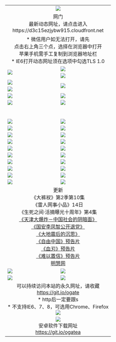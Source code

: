 ﻿<table>
  <tr></tr>
  <tr><td colspan=2 align=center><img src="https://cloud.githubusercontent.com/assets/11880933/13434984/f430fae2-e012-11e5-814f-c2df1e82b247.jpg" /></td></tr>
  <tr><td colspan=2 align=center>网门<br>最新动态网址，请点击进入
<br>https://d3c15ezjybw915.cloudfront.net
    </td>
  </tr>
  <tr>
    <td colspan=2 align=center>* 微信用户如无法打开，请先<br>点击右上角三个点，选择在浏览器中打开<br>苹果手机需手工复制到浏览器地址栏
    <br>* IE6打开动态网址须在选项中勾选TLS 1.0</td>
  </tr>
  <tr>
    <td rowspan=2><a href="https://d3c15ezjybw915.cloudfront.net/ogUP.aspx?name=11DKC.mp4&list=11DKC" target="_blank"><img src="https://d3c15ezjybw915.cloudfront.net/Up/11DKC1.jpg" /></a></td> 
    <td><div><a href="https://d3c15ezjybw915.cloudfront.net/ogUP.aspx?name=LRWS.mp4&list=LRWS" target="_blank"><img src="https://d3c15ezjybw915.cloudfront.net/Up/LRWS.jpg" /></a></td>
   </tr>
  <tr>
    <td><a href="https://d3c15ezjybw915.cloudfront.net/ogNiceVedio.aspx" target="_blank"><img src="https://d3c15ezjybw915.cloudfront.net/Up/11TGKDY.jpg" /></a></td>
  </tr>
  <tr>
    <td><a href="https://d3c15ezjybw915.cloudfront.net/ogUP.aspx?name=JQR.mp4&count=2" target="_blank"><img src="https://d3c15ezjybw915.cloudfront.net/Up/JQR.jpg" /></a></td>   
    <td rowspan=2><a href="https://d3c15ezjybw915.cloudfront.net/ogUP.aspx?name=JP.mp4&count=9" target="_blank"><img src="https://d3c15ezjybw915.cloudfront.net/Up/JP.jpg" /></td>
  </tr>
  <tr>
    <td><a href="https://d3c15ezjybw915.cloudfront.net/ogUP.aspx?name=WH.mp4" target="_blank"><img src="https://d3c15ezjybw915.cloudfront.net/Up/WH.jpg" /></a></td>
  </tr>
  <tr>
    <td><a href="https://d3c15ezjybw915.cloudfront.net/ogUP.aspx?name=SSZJ.mp4&list=SSZJ" target="_blank"><img src="https://d3c15ezjybw915.cloudfront.net/Up/SSZJ.jpg" /></a></td>
    <td><a href="https://d3c15ezjybw915.cloudfront.net/ogUP.aspx?name=1XQK.mp4&count=13" target="_blank"><img src="https://d3c15ezjybw915.cloudfront.net/Up/1XQK.jpg" /></a</td>
  </tr>
  <tr>
    <td><a href="https://d3c15ezjybw915.cloudfront.net/ogUP.aspx?name=ZY.mp4&count=2015:16" target="_blank"><img src="https://d3c15ezjybw915.cloudfront.net/Up/ZY.jpg" /></a</td>
    <td><a href="https://d3c15ezjybw915.cloudfront.net/ogUP.aspx?name=XTFY.mp4&count=B:2,A:24" target="_blank"><img src="https://d3c15ezjybw915.cloudfront.net/Up/XTFY.jpg" /></a></td>
  </tr>
  <!--tr>
    <td><a href="https://d3c15ezjybw915.cloudfront.net/ogUP.aspx?name=1LYF.mp4&count=2" target="_blank"><img src="https://cloud.githubusercontent.com/assets/11880933/13720279/6f16eb48-e83f-11e5-9556-90e9d1e24d09.jpg" /></a></td>
    <td><a href="https://d3c15ezjybw915.cloudfront.net/ogUP.aspx?name=1ZGC.mp4&count=6" target="_blank"><img src="https://cloud.githubusercontent.com/assets/11880933/13720281/7e0c9044-e83f-11e5-915d-d63d593fef21.jpg" /></a></td>
  </tr>
  <tr>
    <td><a href="https://d3c15ezjybw915.cloudfront.net/ogUP.aspx?name=1ZKM.mp4&count=3&current=3" target="_blank"><img src="https://cloud.githubusercontent.com/assets/11880933/13720283/858f1954-e83f-11e5-800b-94708d4ce09e.jpg" /></a></td>  
    <td><a href="https://d3c15ezjybw915.cloudfront.net/ogUP.aspx?name=1WWY.mp4&count=6&current=6" target="_blank"><img src="https://cloud.githubusercontent.com/assets/11880933/13720286/8fb0ffa6-e83f-11e5-8873-bfd1abd9ad97.jpg" /></a></td>
  </tr>
  <tr>
    <td><a href="https://d3c15ezjybw915.cloudfront.net/ogUP.aspx?name=10JGY.mp4&count=3" target="_blank"><img src="https://cloud.githubusercontent.com/assets/11880933/13720287/99e41986-e83f-11e5-9be2-70cc7ff44cf6.jpg" /></a></td>
    <td><a href="https://d3c15ezjybw915.cloudfront.net/ogUP.aspx?name=10CYS.mp4&count=2" target="_blank"><img src="https://cloud.githubusercontent.com/assets/11880933/13720292/a531a128-e83f-11e5-88ec-42f8d394e971.jpg" /></a></td>
  </tr-->
  <tr height="40">
  </tr>
  <tr>
    <td><a href="https://d3c15ezjybw915.cloudfront.net/ogUP.aspx?name=4SQQ.mp4&list=4SQQ" target="_blank"><img src="https://d3c15ezjybw915.cloudfront.net/Up/4SQQ0.jpg"/></a></td>
    <td><a href="https://d3c15ezjybw915.cloudfront.net/ogUP.aspx?name=4SHQ.mp4&list=4SHQ" target="_blank"><img src="https://d3c15ezjybw915.cloudfront.net/Up/4SHQ0.jpg"/></a></td>
  </tr>
  <tr>
    <td><a href="https://d3c15ezjybw915.cloudfront.net/ogUP.aspx?name=4SZG.mp4&list=4SZG" target="_blank"><img src="https://d3c15ezjybw915.cloudfront.net/Up/4SZG0.jpg"/></a></td>
    <td><a href="https://d3c15ezjybw915.cloudfront.net/ogUP.aspx?name=4SDJ.mp4&list=4SDJ" target="_blank"><img src="https://d3c15ezjybw915.cloudfront.net/Up/4SDJ0.jpg"/></a></td>
  </tr>
  <tr>
    <td><a href="https://d3c15ezjybw915.cloudfront.net/ogUP.aspx?name=4SGX.mp4&list=4SGX" target="_blank"><img src="https://d3c15ezjybw915.cloudfront.net/Up/4SGX0.jpg"/></a></td>
    <td><a href="https://d3c15ezjybw915.cloudfront.net/ogUP.aspx?name=4SHD.mp4&list=4SHD" target="_blank"><img src="https://d3c15ezjybw915.cloudfront.net/Up/4SHD0.jpg"/></a></td>
  </tr>
  <tr>
    <td><a href="https://d3c15ezjybw915.cloudfront.net/ogUP.aspx?name=4CTX.mp4&list=4CTX" target="_blank"><img src="https://d3c15ezjybw915.cloudfront.net/Up/4CTX0.jpg"/></a></td>
    <td><a href="https://d3c15ezjybw915.cloudfront.net/ogUP.aspx?name=4CWZ.mp4&list=4CWZ" target="_blank"><img src="https://d3c15ezjybw915.cloudfront.net/Up/4CWZ0.jpg"/></a></td>
  </tr>
  <tr>
    <td><a href="https://d3c15ezjybw915.cloudfront.net/onUP.aspx?name=https://d1qhweuvr3wm0g.cloudfront.net/" target="_blank"><img src="https://d3c15ezjybw915.cloudfront.net/Up/0DTW.jpg"/></a></td>
    <td><a href="https://d3c15ezjybw915.cloudfront.net/onUP.aspx?name=https://d240ns8up8earz.cloudfront.net/acenter/" target="_blank"><img src="https://d3c15ezjybw915.cloudfront.net/Up/0TDW.jpg" /></a></td>
  </tr>
  <tr>
    <td><a href="https://d3c15ezjybw915.cloudfront.net/onUP.aspx?name=https://d4508d6vomz2p.cloudfront.net/gb/nsc413.htm" target="_blank"><img src="https://d3c15ezjybw915.cloudfront.net/Up/0DJY.jpg" /></a></td>
    <td><a href="https://d3c15ezjybw915.cloudfront.net/onUP.aspx?name=https://d3bxwq7vzudb5l.cloudfront.net/xtr/gb/prog204.html" target="_blank"><img src="https://d3c15ezjybw915.cloudfront.net/Up/0XTR.jpg" /></a></td>
  </tr>
  <tr>
    <td><a href="https://d3c15ezjybw915.cloudfront.net/onUP.aspx?name=https://d3aj00iefsmfgc.cloudfront.net/" target="_blank"><img src="https://d3c15ezjybw915.cloudfront.net/Up/0MHW.jpg" /></a></td>
    <td><a href="https://d3c15ezjybw915.cloudfront.net/onUP.aspx?name=https://d1sbg9daat0zu5.cloudfront.net/" target="_blank"><img src="https://d3c15ezjybw915.cloudfront.net/Up/0ZJW.jpg" /></a></td>
  </tr>
  <tr>
    <td><a href="https://d3c15ezjybw915.cloudfront.net/ogUP.aspx?name=0FG.zip" target="_blank"><img src="https://d3c15ezjybw915.cloudfront.net/Up/0FG.jpg" /></a></td>
    <td><a href="https://d3c15ezjybw915.cloudfront.net/ogUP.aspx?name=0FGA.apk" target="_blank"><img src="https://d3c15ezjybw915.cloudfront.net/Up/0FGA.jpg" /></a></td>
  </tr>
  <tr>
    <td><a href="https://d3c15ezjybw915.cloudfront.net/ogUP.aspx?name=0U.zip" target="_blank"><img src="https://d3c15ezjybw915.cloudfront.net/Up/0U.jpg" /></a></td>
    <td><a href="https://d3c15ezjybw915.cloudfront.net/ogUP.aspx?name=0UA.apk" target="_blank"><img src="https://d3c15ezjybw915.cloudfront.net/Up/0UA.jpg" /></a></td>
  </tr>
  <tr>
    <td><a href="https://d3c15ezjybw915.cloudfront.net/ogUP.aspx?name=0iPPOTV.zip" target="_blank"><img src="https://d3c15ezjybw915.cloudfront.net/Up/0iPPOTV.jpg" /></a></td>
    <td><a href="https://d3c15ezjybw915.cloudfront.net/ogUP.aspx?name=0iNTD.apk" target="_blank"><img src="https://d3c15ezjybw915.cloudfront.net/Up/0iNTD.jpg" /></a></td>
  </tr>
  <tr>
    <td colspan=2 align=center>更新<br>
      《大裤衩》第2季第10集<br>
      《雷人网事小品》14日<br>
      《生死之间·活摘曝光十周年》第4集</a><br>
      <a href="https://d3c15ezjybw915.cloudfront.net/ogUP.aspx?name=4TJDBZ.mp4" target="_blank">《天津大爆炸－中国社会的阴暗面》</a><br>
      <a href="https://d3c15ezjybw915.cloudfront.net/ogUP.aspx?name=4LFZ.mp4" target="_blank">《国安李凤智公开退党》</a><br>
      <a href="https://d3c15ezjybw915.cloudfront.net/ogUP.aspx?name=4DDZHDCS.mp4" target="_blank">《大地震后的沉思》</a><br>
      <a href="https://d3c15ezjybw915.cloudfront.net/ogUP.aspx?name=11ZYZG0.mp4" target="_blank">《自由中国》预告片</a><br>
      <a href="https://d3c15ezjybw915.cloudfront.net/ogUP.aspx?name=11XR.mp4" target="_blank">《血刃》预告片</a><br>
      <a href="https://d3c15ezjybw915.cloudfront.net/ogUP.aspx?name=11NYZX.mp4&count=2" target="_blank">《难以置信》预告片</a><br>
      <a href="https://d3c15ezjybw915.cloudfront.net/onUP.aspx?name=https://www.minghui.org/" target="_blank">明慧网</a></td>
    </td>
  </tr>
  <tr>
    <td><a href="https://d3c15ezjybw915.cloudfront.net/ogNice.aspx" target="_blank"><img src="https://cloud.githubusercontent.com/assets/11880933/13720378/f84bb392-e841-11e5-8739-815049dd6ff8.jpg" /></a></td>
    <td><a href="https://d3c15ezjybw915.cloudfront.net/onCO.aspx?ob=600%E4%BA%8B%E7%89%A9&op=%E5%A2%9E%E5%88%A0%E6%94%B9&args=WH1~%23%E7%B1%BB%E5%9E%8B6%E6%96%B0%E9%97%BB%7c%23%E7%B1%BB%E5%9E%8B6%E8%AF%84%E8%AE%BA&mode=" target="_blank"><img src="https://cloud.githubusercontent.com/assets/11880933/13720380/04d76a16-e842-11e5-8833-e627daa88802.jpg" /></a></td> 
  </tr>
  <tr>
    <td><a href="https://d3c15ezjybw915.cloudfront.net/ogDY.aspx" target="_blank"><img src="https://cloud.githubusercontent.com/assets/11880933/13720384/11817090-e842-11e5-9571-7dc2f1af9f42.jpg" /></a></td>
    <td><a href="https://d3c15ezjybw915.cloudfront.net/ogST.aspx" target="_blank"><img src="https://cloud.githubusercontent.com/assets/11880933/13720385/1467ea3c-e842-11e5-86df-c96c9a556aaf.jpg" /></a></td> 
  </tr>
  <!--tr>
    <td colspan=2 align=center>
      <微信可扫描以下临时二维码<br/>https://bit.ly/1mBQHW8<br/><a href="https://d3c15ezjybw915.cloudfront.net/Up/0WMGDL3.png" target="_blank"><img src="https://d3c15ezjybw915.cloudfront.net/Up/0WMGD3.png"/></a>
  </tr-->
  <tr>
    <td colspan=2 align=center>可以持续访问本站的永久网址，请收藏<br/><a href="https://git.io/ogate" target="_blank">https://git.io/ogate</a><br/>* http后一定要跟s<br/>* 不支持IE6、7、8，可选用Chrome、Firefox<br/><a href="https://d3c15ezjybw915.cloudfront.net/Up/0WMGDL2.png" target="_blank"><img src="https://d3c15ezjybw915.cloudfront.net/Up/0WMGD2.png"/></a></td>
  </tr>
  <tr>
    <td colspan=2 align=center><a href="https://d3c15ezjybw915.cloudfront.net/ogUP.aspx?name=0oGate.apk" target="_blank"><img src="https://cloud.githubusercontent.com/assets/11880933/13720399/75e143ee-e842-11e5-9f0a-1421f423c80f.jpg" /></a><br>安卓软件下载网址<br><a href="https://git.io/ogatea">https://git.io/ogatea</a></td>
  </tr>
  <!--tr>
    <td colspan=2 align=center>可能失效的动态网址
    </td>
  </tr-->
</table>
